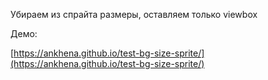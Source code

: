 Убираем из спрайта размеры, оставляем только viewbox


Демо:

[https://ankhena.github.io/test-bg-size-sprite/](https://ankhena.github.io/test-bg-size-sprite/)
